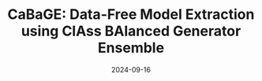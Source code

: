 ---
title: "CaBaGE: Data-Free Model Extraction using
 ClAss BAlanced Generator Ensemble"
collection: publications
category: preprints
excerpt: 'Machine Learning as a Service (MLaaS) is often provided as a pay-per-query, black-box system to clients. Such a black-box approach not only hinders open replication, validation, and interpretation of model results, but also makes it harder for white-hat researchers to identify vulnerabilities in the MLaaS systems. Model extraction is a promising technique to address these challenges by reverse-engineering black-box models. Since training data is typically unavailable for MLaaS models, this paper focuses on the realistic version of it: data-free model extraction.
We propose a data-free model extraction approach, CaBaGe,  to achieve higher model extraction accuracy with a small number of queries. Our innovations include (1) a novel experience replay for focusing on difficult training samples; (2) an ensemble of generators for steadily producing diverse synthetic data; and (3) a selective filtering process for querying the victim model with harder, more balanced samples. In addition, we create a more realistic setting, for the first time, where the attacker has no knowledge of the number of classes in the victim training data, and create a solution to learn the number of classes on the fly. Our evaluation shows that CaBaGe outperforms existing techniques on seven datasets---MNIST, FMNIST, SVHN, CIFAR-10, CIFAR-100, ImageNet-subset, and Tiny ImageNet---with an accuracy improvement of the extracted models by up to 43.13%. Furthermore, the number of queries required to extract a clone model matching the final accuracy of prior work is reduced by up to 75.7%.'
permalink: /publication/2024-09-16-Cabage
date: 2024-09-16
venue: 'ArXiv'
paperurl: 'https://arxiv.org/abs/2409.10643'
names: 'Jonathan Rosenthal, Shanchao Liang, <b>Kevin Zhang</b>, and Lin Tan'
---